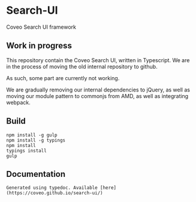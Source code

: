 # Search-UI
Coveo Search UI framework

## Work in progress
This repository contain the Coveo Search UI, written in Typescript. 
We are in the process of moving the old internal repository to github. 

As such, some part are currently not working.

We are gradually removing our internal dependencies to jQuery, as well as moving our module pattern to commonjs from AMD, as well as integrating webpack.

## Build
    npm install -g gulp
    npm install -g typings
    npm install
    typings install
    gulp
## Documentation
    Generated using typedoc. Available [here](https://coveo.github.io/search-ui/)
